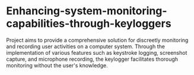 # Enhancing-system-monitoring-capabilities-through-keyloggers
Project aims to provide a comprehensive solution  for discreetly monitoring and recording user activities on a computer system. Through  the implementation of various features such as keystroke logging, screenshot capture,  and microphone recording, the keylogger facilitates thorough monitoring without the  user's knowledge.  
